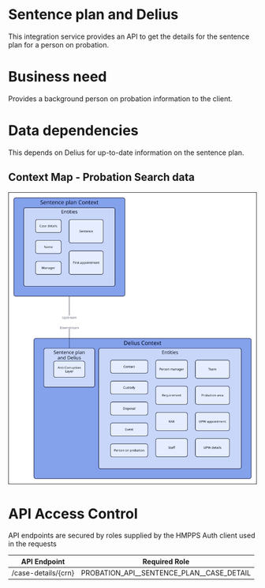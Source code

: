 # Sentence plan and Delius

This integration service provides an API to get the details for the sentence plan for a person on probation.

# Business need
Provides a background person on probation information to the client.


# Data dependencies
This depends on Delius for up-to-date information on the sentence plan.


## Context Map - Probation Search data
![](./tech-docs/source/img/sp-and-delius-context-map.svg)


# API Access Control

API endpoints are secured by roles supplied by the HMPPS Auth client used in
the requests

| API Endpoint        | Required Role                               |
| ------------------- | ------------------------------------------- |
| /case-details/{crn} | PROBATION_API_\_SENTENCE_PLAN_\_CASE_DETAIL |